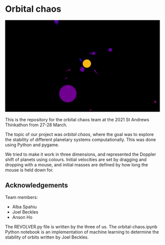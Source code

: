 # Orbital chaos

![orbital-chaos](/images/orbital-chaos.png)

This is the repository for the orbital chaos team at the 2021 St Andrews Thinkathon from 27-28 March. 

The topic of our project was *orbital chaos*, where the goal was to explore the stability of different planetary systems computationally. This was done using Python and pygame. 

We tried to make it work in three dimensions, and represented the Doppler shift of planets using colours. Initial velocities are set by dragging and dropping with a mouse, and initial masses are defined by how long the mouse is held down for. 

## Acknowledgements
Team members: 
- Alba Spahiu
- Joel Beckles
- Anson Ho

The REVOLVER.py file is written by the three of us. The orbital-chaos.ipynb Python notebook is an implementation of machine learning to determine the stability of orbits written by Joel Beckles. 

